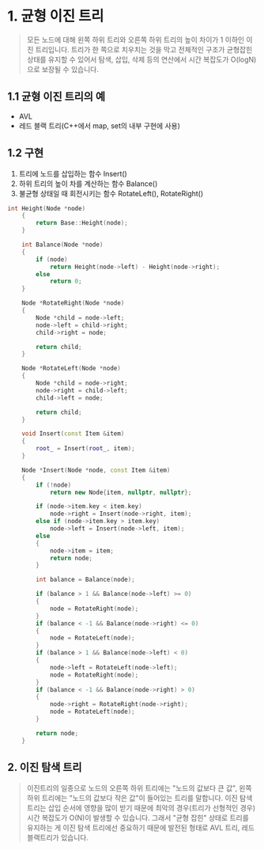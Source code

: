 # 1. 균형 이진 트리
> 모든 노드에 대해 왼쪽 하위 트리와 오른쪽 하위 트리의 높이 차이가 1 이하인 이진 트리입니다. 트리가 한 쪽으로 치우치는 것을 막고 전체적인 구조가 균형잡힌 상태를 유지할 수 있어서 탐색, 삽입, 삭제 등의 연산에서 시간 복잡도가 O(logN)으로 보장될 수 있습니다.
   
## 1.1 균형 이진 트리의 예   
- AVL
- 레드 블랙 트리(C++에서 map, set의 내부 구현에 사용)

## 1.2 구현
1. 트리에 노드를 삽입하는 함수 Insert()
2. 하위 트리의 높이 차를 계산하는 함수 Balance()
3. 불균형 상태일 때 회전시키는 함수 RotateLeft(), RotateRight()

```c++
int Height(Node *node)
    {
        return Base::Height(node);
    }

    int Balance(Node *node)
    {
        if (node)
            return Height(node->left) - Height(node->right);
        else
            return 0;
    }

    Node *RotateRight(Node *node)
    {
        Node *child = node->left;
        node->left = child->right;
        child->right = node;

        return child;
    }

    Node *RotateLeft(Node *node)
    {
        Node *child = node->right;
        node->right = child->left;
        child->left = node;

        return child;
    }

    void Insert(const Item &item)
    {
        root_ = Insert(root_, item);
    }

    Node *Insert(Node *node, const Item &item)
    {
        if (!node)
            return new Node{item, nullptr, nullptr};

        if (node->item.key < item.key)
            node->right = Insert(node->right, item);
        else if (node->item.key > item.key)
            node->left = Insert(node->left, item);
        else
        {
            node->item = item;
            return node;
        }

        int balance = Balance(node);

        if (balance > 1 && Balance(node->left) >= 0)
        {
            node = RotateRight(node);
        }
        if (balance < -1 && Balance(node->right) <= 0)
        {
            node = RotateLeft(node);
        }
        if (balance > 1 && Balance(node->left) < 0)
        {
            node->left = RotateLeft(node->left);
            node = RotateRight(node);
        }
        if (balance < -1 && Balance(node->right) > 0)
        {
            node->right = RotateRight(node->right);
            node = RotateLeft(node);
        }

        return node;
    }
```

## 2. 이진 탐색 트리
> 이진트리의 일종으로 노드의 오른쪽 하위 트리에는 "노드의 값보다 큰 값", 왼쪽 하위 트리에는 "노드의 값보다 작은 값"이 들어있는 트리를 말합니다. 이진 탐색 트리는 삽입 순서에 영향을 많이 받기 때문에 최악의 경우(트리가 선형적인 경우) 시간 복잡도가 O(N)이 발생할 수 있습니다. 그래서 "균형 잡힌" 상태로 트리를 유지하는 게 이진 탐색 트리에선 중요하기 때문에 발전된 형태로 AVL 트리, 레드블랙트리가 있습니다.
